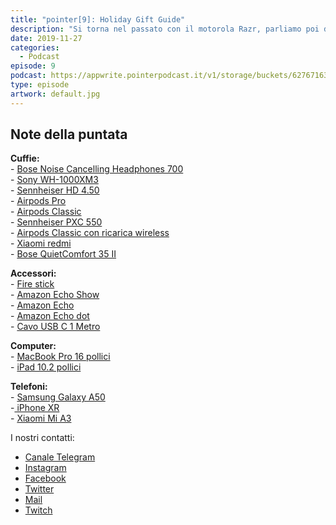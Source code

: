 ```yaml
---
title: "pointer[9]: Holiday Gift Guide"
description: "Si torna nel passato con il motorola Razr, parliamo poi di un nuovo ransomware e terminiamo la puntata coi nostri consigli per gli acquisti natalizi."
date: 2019-11-27
categories:
  - Podcast
episode: 9
podcast: https://appwrite.pointerpodcast.it/v1/storage/buckets/627671639088838cd12f/files/57a68187-a715-4bf2-ad3c-0d2a8b3a74ef/view?project=6276715aaae4d6008ec9
type: episode
artwork: default.jpg
---
```


## Note della puntata

<!-- wp:paragraph -->
<p><strong>Cuffie:</strong><br>- <a href="https://amzn.to/2DkEq3o">Bose Noise Cancelling Headphones 700</a><br>- <a href="https://amzn.to/2pXCNpk">Sony WH-1000XM3</a><br>- <a href="https://amzn.to/33tBU5G">Sennheiser HD 4.50</a><br>- <a href="https://amzn.to/2XPurML">Airpods Pro</a><br>- <a href="https://amzn.to/34osRUD">Airpods Classic</a><br>- <a href="https://amzn.to/2XNRBmZ">Sennheiser PXC 550</a><br>- <a href="https://amzn.to/34orO7j">Airpods Classic con ricarica wireless</a><br>- <a href="https://amzn.to/2KWYqgS">Xiaomi redmi </a><br>- <a href="https://amzn.to/35MKvSz">Bose QuietComfort 35 II</a></p>
<!-- /wp:paragraph -->

<!-- wp:paragraph -->
<p><strong>Accessori:</strong><br>- <a href="https://amzn.to/2Dm6CTE">Fire stick</a><br>- <a href="https://amzn.to/2KXs3yu">Amazon Echo Show</a><br>- <a href="https://amzn.to/37yYn4i">Amazon Echo</a><br>- <a href="https://amzn.to/33qhVoa">Amazon Echo dot</a><br>- <a href="https://amzn.to/2pV10fZ">Cavo USB C 1 Metro</a></p>
<!-- /wp:paragraph -->

<!-- wp:paragraph -->
<p><strong>Computer:</strong><br>- <a href="https://amzn.to/2XRoZt6">MacBook Pro 16 pollici</a><br>- <a href="https://amzn.to/2XOfdYB">iPad 10.2 pollici</a></p>
<!-- /wp:paragraph -->

<!-- wp:paragraph -->
<p><strong>Telefoni:</strong><br>- <a href="https://amzn.to/33nTVlR">Samsung Galaxy A50</a><br>-<a href="https://amzn.to/35BxjzB"> iPhone XR</a><br>- <a href="https://amzn.to/2OMhcbB">Xiaomi Mi A3</a></p>
<!-- /wp:paragraph -->

I nostri contatti:

- [Canale Telegram](https://t.me/PointerPodcast)
- [Instagram](https://www.instagram.com/pointerpodcast/)
- [Facebook](https://www.facebook.com/pointerPodcast/)
- [Twitter](https://twitter.com/PointerPodcast)
- [Mail](info@pointerpodcast.it)
- [Twitch](https://www.twitch.tv/pointerpodcast)
